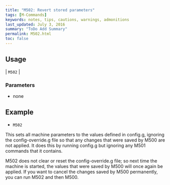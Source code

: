 ```yaml
---
title: "M502: Revert stored parameters" 
tags: [M-Commands]
keywords: notes, tips, cautions, warnings, admonitions
last_updated: July 3, 2016
summary: "ToDo Add Summary"
permalink: M502.html
toc: false
---
```



## Usage ##

| `M502` | 

### Parameters ###
+ none

## Example ##

+ `M502`

This sets all machine parameters to the values defined in config.g, ignoring the config-override.g file so that any changes that were saved by M500 are not applied. It does this by running config.g but ignoring any M501 commands that it contains.

M502 does not clear or reset the config-override.g file; so next time the machine is started, the values that were saved by M500 will once again be applied. If you want to cancel the changes saved by M500 permanently, you can run M502 and then M500.

